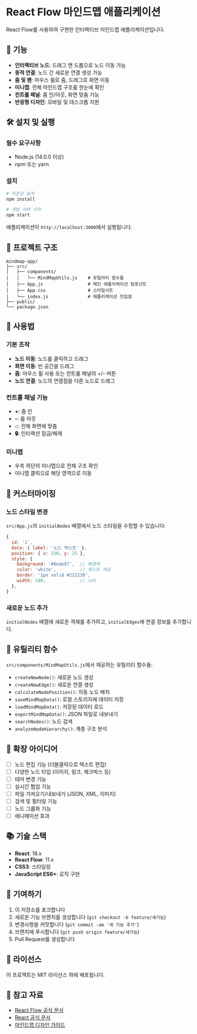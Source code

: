 # React Flow 마인드맵 애플리케이션

React Flow를 사용하여 구현한 인터랙티브 마인드맵 애플리케이션입니다.

## 🚀 기능

- **인터랙티브 노드**: 드래그 앤 드롭으로 노드 이동 가능
- **동적 연결**: 노드 간 새로운 연결 생성 가능
- **줌 및 팬**: 마우스 휠로 줌, 드래그로 화면 이동
- **미니맵**: 전체 마인드맵 구조를 한눈에 확인
- **컨트롤 패널**: 줌 인/아웃, 화면 맞춤 기능
- **반응형 디자인**: 모바일 및 데스크톱 지원

## 🛠️ 설치 및 실행

### 필수 요구사항
- Node.js (14.0.0 이상)
- npm 또는 yarn

### 설치
```bash
# 의존성 설치
npm install

# 개발 서버 시작
npm start
```

애플리케이션이 `http://localhost:3000`에서 실행됩니다.

## 📁 프로젝트 구조

```
mindmap-app/
├── src/
│   ├── components/
│   │   └── MindMapUtils.js    # 유틸리티 함수들
│   ├── App.js                 # 메인 애플리케이션 컴포넌트
│   ├── App.css                # 스타일시트
│   └── index.js               # 애플리케이션 진입점
├── public/
└── package.json
```

## 🎨 사용법

### 기본 조작
- **노드 이동**: 노드를 클릭하고 드래그
- **화면 이동**: 빈 공간을 드래그
- **줌**: 마우스 휠 사용 또는 컨트롤 패널의 +/- 버튼
- **노드 연결**: 노드의 연결점을 다른 노드로 드래그

### 컨트롤 패널 기능
- **+**: 줌 인
- **-**: 줌 아웃
- **⌂**: 전체 화면에 맞춤
- **🔒**: 인터랙션 잠금/해제

### 미니맵
- 우측 하단의 미니맵으로 전체 구조 확인
- 미니맵 클릭으로 해당 영역으로 이동

## 🔧 커스터마이징

### 노드 스타일 변경
`src/App.js`의 `initialNodes` 배열에서 노드 스타일을 수정할 수 있습니다:

```javascript
{
  id: '1',
  data: { label: '노드 텍스트' },
  position: { x: 250, y: 25 },
  style: {
    background: '#6ede87',  // 배경색
    color: 'white',         // 텍스트 색상
    border: '1px solid #222138',
    width: 180,             // 너비
  },
}
```

### 새로운 노드 추가
`initialNodes` 배열에 새로운 객체를 추가하고, `initialEdges`에 연결 정보를 추가합니다.

## 🧰 유틸리티 함수

`src/components/MindMapUtils.js`에서 제공하는 유틸리티 함수들:

- `createNewNode()`: 새로운 노드 생성
- `createNewEdge()`: 새로운 연결 생성
- `calculateNodePosition()`: 자동 노드 배치
- `saveMindMapData()`: 로컬 스토리지에 데이터 저장
- `loadMindMapData()`: 저장된 데이터 로드
- `exportMindMapData()`: JSON 파일로 내보내기
- `searchNodes()`: 노드 검색
- `analyzeNodeHierarchy()`: 계층 구조 분석

## 🎯 확장 아이디어

- [ ] 노드 편집 기능 (더블클릭으로 텍스트 편집)
- [ ] 다양한 노드 타입 (이미지, 링크, 체크박스 등)
- [ ] 테마 변경 기능
- [ ] 실시간 협업 기능
- [ ] 파일 가져오기/내보내기 (JSON, XML, 이미지)
- [ ] 검색 및 필터링 기능
- [ ] 노드 그룹화 기능
- [ ] 애니메이션 효과

## 📚 기술 스택

- **React**: 18.x
- **React Flow**: 11.x
- **CSS3**: 스타일링
- **JavaScript ES6+**: 로직 구현

## 🤝 기여하기

1. 이 저장소를 포크합니다
2. 새로운 기능 브랜치를 생성합니다 (`git checkout -b feature/새기능`)
3. 변경사항을 커밋합니다 (`git commit -am '새 기능 추가'`)
4. 브랜치에 푸시합니다 (`git push origin feature/새기능`)
5. Pull Request를 생성합니다

## 📄 라이선스

이 프로젝트는 MIT 라이선스 하에 배포됩니다.

## 🔗 참고 자료

- [React Flow 공식 문서](https://reactflow.dev/)
- [React 공식 문서](https://reactjs.org/)
- [마인드맵 디자인 가이드](https://en.wikipedia.org/wiki/Mind_map)
